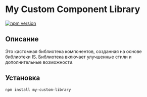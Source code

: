 # My Custom Component Library

[![npm version](https://badge.fury.io/js/my-custom-library.svg)](https://www.npmjs.com/package/my-custom-library)

## Описание

Это кастомная библиотека компонентов, созданная на основе библиотеки IS. 
Библиотека включает улучшенные стили и дополнительные возможности.

## Установка

```bash
npm install my-custom-library